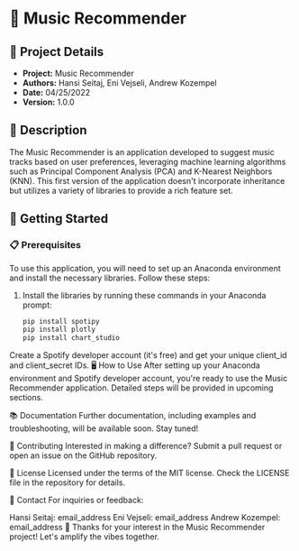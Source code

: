 # 🎵 Music Recommender

## 📌 Project Details
- **Project:** Music Recommender
- **Authors:** Hansi Seitaj, Eni Vejseli, Andrew Kozempel
- **Date:** 04/25/2022
- **Version:** 1.0.0

## 📄 Description
The Music Recommender is an application developed to suggest music tracks based on user preferences, leveraging machine learning algorithms such as Principal Component Analysis (PCA) and K-Nearest Neighbors (KNN). This first version of the application doesn't incorporate inheritance but utilizes a variety of libraries to provide a rich feature set.

## 🚀 Getting Started

### 📋 Prerequisites
To use this application, you will need to set up an Anaconda environment and install the necessary libraries. Follow these steps:

1. Install the libraries by running these commands in your Anaconda prompt:
   ```bash
   pip install spotipy
   pip install plotly
   pip install chart_studio
Create a Spotify developer account (it's free) and get your unique client_id and client_secret IDs.
🖥️ How to Use
After setting up your Anaconda environment and Spotify developer account, you're ready to use the Music Recommender application. Detailed steps will be provided in upcoming sections.

📚 Documentation
Further documentation, including examples and troubleshooting, will be available soon. Stay tuned!

🤝 Contributing
Interested in making a difference? Submit a pull request or open an issue on the GitHub repository.

📜 License
Licensed under the terms of the MIT license. Check the LICENSE file in the repository for details.

📧 Contact
For inquiries or feedback:

Hansi Seitaj: email_address
Eni Vejseli: email_address
Andrew Kozempel: email_address
🙏 Thanks for your interest in the Music Recommender project! Let's amplify the vibes together.
